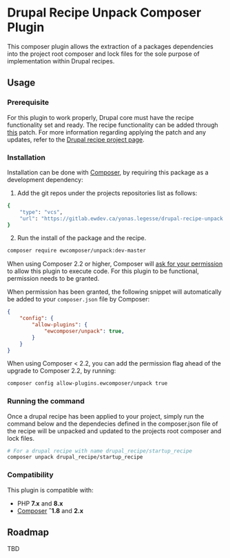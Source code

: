 # Drupal Recipe Unpack Composer Plugin
This composer plugin allows the extraction of a packages dependencies into the project root composer and lock files for the sole purpose of implementation within Drupal recipes.


## Usage

### Prerequisite

For this plugin to work properly, Drupal core must have the recipe functionality set and ready. The recipe functionality can be added through [this][recipe-patch] patch. For more information regarding applying the patch and any updates, refer to the [Drupal recipe project page][drupal-recipe-project].

### Installation

Installation can be done with [Composer][composer], by requiring this package as a development dependency:

1. Add the git repos under the projects repositories list as follows:

```bash
{
    "type": "vcs",
    "url": "https://gitlab.ewdev.ca/yonas.legesse/drupal-recipe-unpack.git"
}
```
2. Run the install of the package and the recipe.
```bash
composer require ewcomposer/unpack:dev-master
```
When using Composer 2.2 or higher, Composer will [ask for your permission](https://blog.packagist.com/composer-2-2/#more-secure-plugin-execution) to allow this plugin to execute code. For this plugin to be functional, permission needs to be granted.

When permission has been granted, the following snippet will automatically be added to your `composer.json` file by Composer:
```json
{
    "config": {
        "allow-plugins": {
            "ewcomposer/unpack": true,
        }
    }
}
```

When using Composer < 2.2, you can add the permission flag ahead of the upgrade to Composer 2.2, by running:
```bash
composer config allow-plugins.ewcomposer/unpack true
```
### Running the command

Once a drupal recipe has been applied to your project, simply run the command below and the dependecies defined in the composer.json file of the recipe will be unpacked and updated to the projects root composer and lock files.
```bash
# For a drupal recipe with name drupal_recipe/startup_recipe
composer unpack drupal_recipe/startup_recipe
```

### Compatibility

This plugin is compatible with:

- PHP **7.x** and **8.x**
- [Composer][composer] **ˆ1.8** and **2.x**

[composer]: https://getcomposer.org/
[recipe-patch]: https://git.drupalcode.org/project/distributions_recipes/-/raw/patch/recipe.patch
[drupal-recipe-project]: https://www.drupal.org/project/distributions_recipes

## Roadmap
TBD
